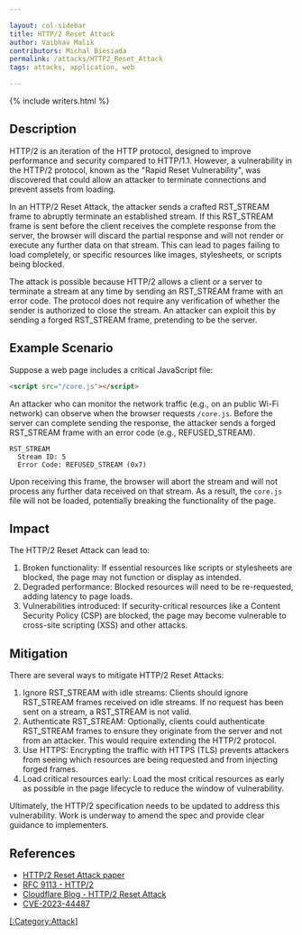 ```yaml
---

layout: col-sidebar
title: HTTP/2 Reset Attack
author: Vaibhav Malik
contributors: Michal Biesiada
permalink: /attacks/HTTP2_Reset_Attack
tags: attacks, application, web

---
```


{% include writers.html %}

## Description

HTTP/2 is an iteration of the HTTP protocol, designed to improve 
performance and security compared to HTTP/1.1. However, a vulnerability 
in the HTTP/2 protocol, known as the "Rapid Reset Vulnerability", was discovered that 
could allow an attacker to terminate connections and prevent assets from loading.

In an HTTP/2 Reset Attack, the attacker sends a crafted RST_STREAM frame 
to abruptly terminate an established stream. If this RST_STREAM frame is 
sent before the client receives the complete response from the server, the 
browser will discard the partial response and will not render or execute any 
further data on that stream. This can lead to pages failing to load completely, 
or specific resources like images, stylesheets, or scripts being blocked.

The attack is possible because HTTP/2 allows a client or a server to 
terminate a stream at any time by sending an RST_STREAM frame with an 
error code. The protocol does not require any verification of whether 
the sender is authorized to close the stream. An attacker can exploit 
this by sending a forged RST_STREAM frame, pretending to be the server.

## Example Scenario

Suppose a web page includes a critical JavaScript file:

```html
<script src="/core.js"></script>
```

An attacker who can monitor the network traffic (e.g., on an public
 Wi-Fi network) can observe when the browser requests `/core.js`. 
 Before the server can complete sending the response, the attacker 
 sends a forged RST_STREAM frame with an error code (e.g., REFUSED_STREAM). 

```
RST_STREAM
  Stream ID: 5
  Error Code: REFUSED_STREAM (0x7)
```

Upon receiving this frame, the browser will abort the stream and 
will not process any further data received on that stream. As a 
result, the `core.js` file will not be loaded, potentially breaking the functionality of the page.

## Impact

The HTTP/2 Reset Attack can lead to:

1. Broken functionality: If essential resources like scripts or stylesheets are blocked, the page may not function or display as intended.
2. Degraded performance: Blocked resources will need to be re-requested, adding latency to page loads.
3. Vulnerabilities introduced: If security-critical resources like a Content Security Policy (CSP) are blocked, the page may become vulnerable to cross-site scripting (XSS) and other attacks.

## Mitigation

There are several ways to mitigate HTTP/2 Reset Attacks:

1. Ignore RST_STREAM with idle streams: Clients should ignore RST_STREAM frames received on idle streams. If no request has been sent on a stream, a RST_STREAM is not valid.
2. Authenticate RST_STREAM: Optionally, clients could authenticate RST_STREAM frames to ensure they originate from the server and not from an attacker. This would require extending the HTTP/2 protocol.
3. Use HTTPS: Encrypting the traffic with HTTPS (TLS) prevents attackers from seeing which resources are being requested and from injecting forged frames.
4. Load critical resources early: Load the most critical resources as early as possible in the page lifecycle to reduce the window of vulnerability.

Ultimately, the HTTP/2 specification needs to be updated to address this vulnerability. Work is underway to amend the spec and provide clear guidance to implementers.

## References
- [HTTP/2 Reset Attack paper](https://www.usenix.org/system/files/sec22summer_hossain-sazzad.pdf)
- [RFC 9113 - HTTP/2](https://www.rfc-editor.org/rfc/rfc9113.html)
- [Cloudflare Blog - HTTP/2 Reset Attack](https://blog.cloudflare.com/technical-breakdown-http2-rapid-reset-ddos-attack)
- [CVE-2023-44487](https://nvd.nist.gov/vuln/detail/CVE-2023-44487)

[[:Category:Attack]](https://owasp.org/www-community/attacks/)
